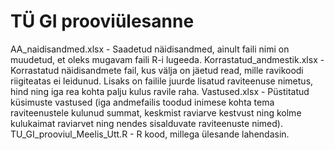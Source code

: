 # TÜ GI prooviülesanne
AA_naidisandmed.xlsx - Saadetud näidisandmed, ainult faili nimi on muudetud, et oleks mugavam faili R-i lugeeda.
Korrastatud_andmestik.xlsx - Korrastatud näidisandmete fail, kus välja on jäetud read, mille ravikoodi riigiteatas ei leidunud. Lisaks on failile juurde lisatud raviteenuse nimetus, hind ning iga rea kohta palju kulus ravile raha.
Vastused.xlsx - Püstitatud küsimuste vastused (iga andmefailis toodud inimese kohta tema raviteenustele kulunud summat, keskmist raviarve kestvust ning kolme kulukaimat raviarvet ning nendes sisalduvate raviteenuste nimed).
TU_GI_prooviul_Meelis_Utt.R - R kood, millega ülesande lahendasin.
